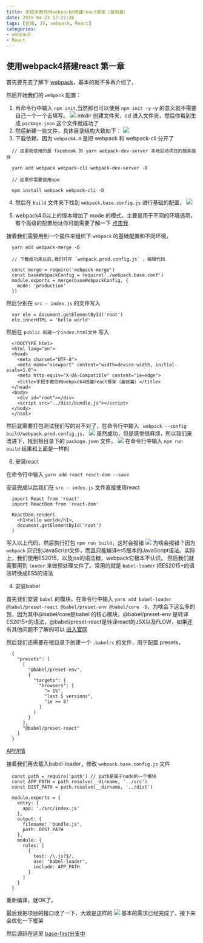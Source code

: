 ```yaml
---
title: 手把手教你用webpack4搭建react框架（基础篇）
date: 2019-04-23 17:27:38
tags: [前端, JS, webpack, React]
categories: 
- webpack
- React
---
```


## 使用webpack4搭建react 第一章

首先要先去了解下 [webpack](https://webpack.docschina.org/concepts/)，基本的就不多再介绍了。

然后开始我们的 `webpack` 配置：

<!-- more -->

1. 再命令行中输入 `npm init`,当然那也可以使用 `npm init -y` -y 的意义就不需要自己一个一个去填写。
![](手把手教你用webpack4搭建react框架（基础篇）/1.png)
mkdir 创建文件夹，cd 进入文件夹，然后你看到生成 `package.json` 这个文件就成功了
2. 然后新建一些文件，具体目录结构大致如下：
![](手把手教你用webpack4搭建react框架（基础篇）/2.png)
3. 下载依赖，因为 `webpack4.0` 是把 webpack 和 webpack-cli 分开了
```
  // 这里我使用的是 facebook 的 yarn webpack-dev-server 本地启动项目的服务插件

  yarn add webpack webpack-cli webpack-dev-server -D

  // 如果你需要使用npm

  npm install webpack webpack-cli -D
```
4. 然后在 `build` 文件夹下找到 `webpack.base.config.js` 进行基础的配置，
![](手把手教你用webpack4搭建react框架（基础篇）/3.png)

5. webpack4.0以上的版本增加了 mode 的模式。主要是用于不同的环境选项，有个高级的配置地址你可能需要了解一下 [点击我](https://webpack.docschina.org/configuration)

接着我们需要用到一个插件来组织下 `webpack` 的基础配置和不同环境，
```
  yarn add webpack-merge -D

  // 下载成功来以后,我们打开 `webpack.prod.config.js` ，编辑代码

  const merge = require('webpack-merge')
  const baseWebpackConfig = require('./webpack.base.conf')
  module.exports = merge(baseWebpackConfig, {
    mode: 'production'
  })
```
然后分别在 `src - index.js` 的文件写入
```
  var ele = document.getElementById('root')
  ele.innerHTML = 'hello world'
```
然后在 `public 新建一个index.html文件` 写入
```
  <!DOCTYPE html>
  <html lang="en">
  <head>
    <meta charset="UTF-8">
    <meta name="viewport" content="width=device-width, initial-scale=1.0">
    <meta http-equiv="X-UA-Compatible" content="ie=edge">
    <title>手把手教你用webpack4搭建react框架（基础篇）</title>
  </head>
  <body>
    <div id="root"></div>
    <script src="../dist/bundle.js"></script>
  </body>
  </html>
```
然后就需要打包测试我们写的对不对了，在命令行中输入 ` webpack --config build/webpack.prod.config.js`，
![](手把手教你用webpack4搭建react框架（基础篇）/4.png)
虽然成功，但是感觉很麻烦，所以我们来改进下，找到根目录下的 `package.json` 文件，
![](手把手教你用webpack4搭建react框架（基础篇）/5.png)
在命令行中输入 `npm run build` 结果和上面是一样的

6. 安装react

在命令行中输入 `yarn add react react-dom --save`

安装完成以后我们在 `src - index.js` 文件直接使用react
```
  import React from 'react'
  import ReactDom from 'react-dom'

  ReactDom.render(
    <h1>hello world</h1>,
    document.getElementById('root')
  )
```
写入以上代码，然后执行打包 `npm run build`，这时会报错
![](手把手教你用webpack4搭建react框架（基础篇）/6.png)
为啥会报错？因为 `webpack` 只识别JavaScript文件，而且只能编译es5版本的JavaScript语法。实际上，我们使用ES2015，以及jsx的语法糖，webpack它根本不认识。
然后我们就需要用到 `loader` 来做预处理文件了。常用的就是 `babel-loader` 把ES2015+的语法转换成ES5的语法

4. 安装babel
 
首先我们安装 `babel` 的模块，在命令行中输入
`yarn add babel-loader @babel/preset-react @babel/preset-env @babel/core -D`，为啥会下这么多的包，因为其中@babel/core是babel 的核心模块，@babel/preset-env 是转译ES2015+的语法，@babel/preset-react是转译react的JSX以及FLOW，如果还有其他问题不了解的可以 [进入官网](https://www.babeljs.cn/)

然后我们还需要在根目录下创建一个 `.babelrc` 的文件，用于配置 presets，
```
  {
    "presets": [
      [
        "@babel/preset-env",
        {
          "targets": {
            "browsers": [
              "> 1%",
              "last 5 versions",
              "ie >= 8"
            ]
          }
        }
      ],
      "@babel/preset-react"
    ]
  }
```
[API详情](http://babeljs.io/docs/en)

接着我们再去载入babel-loader，修改 `webpack.base.config.js` 文件
```
  const path = require('path') // path是属于node的一个模块
  const APP_PATH = path.resolve(__dirname, '../src')
  const DIST_PATH = path.resolve(__dirname, '../dist')

  module.exports = {
    entry: {
      app: './src/index.js'
    },
    output: {
      filename: 'bundle.js',
      path: DIST_PATH
    },
    module: {
      rules: [
        {
          test: /\.js?$/,
          use: 'babel-loader',
          include: APP_PATH
        }
      ]
    }
  }
```

重新编译，就OK了。

最后我把项目的接口改了一下，大致是这样的
![](手把手教你用webpack4搭建react框架（基础篇）/7.png)
基本的需求已经完成了。接下来会优化一下框架

然后源码在这里 [base-first分支中](https://github.com/MrMeiyu/webpack4.0-react/tree/base-first)
